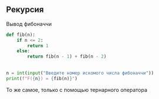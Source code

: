 ## Рекурсия

Вывод фибоначчи
~~~python
def fib(n):  
    if n <= 2:  
        return 1  
    else:  
        return fib(n - 1) + fib(n - 2)  
  
  
n = int(input("Введите номер искомого числа фибоначчи"))  
print(f"F({n}) = {fib(n)}")
~~~

То же самое, только с помощью тернарного оператора
